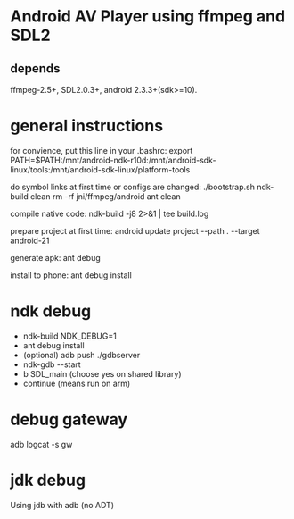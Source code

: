 # Android AV Player using ffmpeg and SDL2
## depends
ffmpeg-2.5+, SDL2.0.3+, android 2.3.3+(sdk>=10).

# general instructions
for convience, put this line in your .bashrc:
export PATH=$PATH:/mnt/android-ndk-r10d:/mnt/android-sdk-linux/tools:/mnt/android-sdk-linux/platform-tools

do symbol links at first time or configs are changed:
./bootstrap.sh
ndk-build clean
rm -rf jni/ffmpeg/android
ant clean

compile native code:
ndk-build -j8 2>&1 | tee build.log

prepare project at first time:
android update project --path . --target android-21

generate apk:
ant debug

install to phone:
ant debug install

# ndk debug
* ndk-build NDK_DEBUG=1
* ant debug install
* (optional) adb push ./gdbserver
* ndk-gdb --start
* b SDL_main (choose yes on shared library)
* continue (means run on arm)

# debug gateway
adb logcat -s gw

# jdk debug
Using jdb with adb (no ADT)
